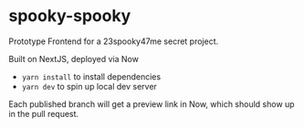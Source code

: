 # spooky-spooky

Prototype Frontend for a 23spooky47me secret project.

Built on NextJS, deployed via Now

- `yarn install` to install dependencies
- `yarn dev` to spin up local dev server

Each published branch will get a preview link in Now, which should show up in the pull request.